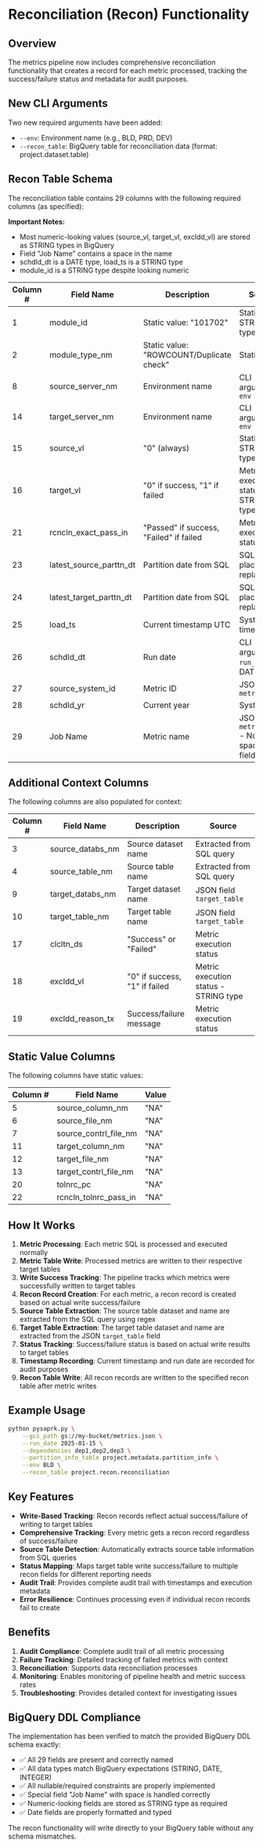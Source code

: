 # Reconciliation (Recon) Functionality

## Overview

The metrics pipeline now includes comprehensive reconciliation functionality that creates a record for each metric processed, tracking the success/failure status and metadata for audit purposes.

## New CLI Arguments

Two new required arguments have been added:

- `--env`: Environment name (e.g., BLD, PRD, DEV)
- `--recon_table`: BigQuery table for reconciliation data (format: project.dataset.table)

## Recon Table Schema

The reconciliation table contains 29 columns with the following required columns (as specified):

**Important Notes:**
- Most numeric-looking values (source_vl, target_vl, excldd_vl) are stored as STRING types in BigQuery
- Field "Job Name" contains a space in the name
- schdld_dt is a DATE type, load_ts is a STRING type
- module_id is a STRING type despite looking numeric

| Column # | Field Name | Description | Source |
|----------|------------|-------------|---------|
| 1 | module_id | Static value: "101702" | Static - STRING type |
| 2 | module_type_nm | Static value: "ROWCOUNT/Duplicate check" | Static |
| 8 | source_server_nm | Environment name | CLI argument `--env` |
| 14 | target_server_nm | Environment name | CLI argument `--env` |
| 15 | source_vl | "0" (always) | Static - STRING type |
| 16 | target_vl | "0" if success, "1" if failed | Metric execution status - STRING type |
| 21 | rcncln_exact_pass_in | "Passed" if success, "Failed" if failed | Metric execution status |
| 23 | latest_source_parttn_dt | Partition date from SQL | SQL placeholder replacement |
| 24 | latest_target_parttn_dt | Partition date from SQL | SQL placeholder replacement |
| 25 | load_ts | Current timestamp UTC | System timestamp |
| 26 | schdld_dt | Run date | CLI argument `--run_date` - DATE type |
| 27 | source_system_id | Metric ID | JSON field `metric_id` |
| 28 | schdld_yr | Current year | System year |
| 29 | Job Name | Metric name | JSON field `metric_name` - Note: space in field name |

## Additional Context Columns

The following columns are also populated for context:

| Column # | Field Name | Description | Source |
|----------|------------|-------------|---------|
| 3 | source_databs_nm | Source dataset name | Extracted from SQL query |
| 4 | source_table_nm | Source table name | Extracted from SQL query |
| 9 | target_databs_nm | Target dataset name | JSON field `target_table` |
| 10 | target_table_nm | Target table name | JSON field `target_table` |
| 17 | clcltn_ds | "Success" or "Failed" | Metric execution status |
| 18 | excldd_vl | "0" if success, "1" if failed | Metric execution status - STRING type |
| 19 | excldd_reason_tx | Success/failure message | Metric execution status |

## Static Value Columns

The following columns have static values:

| Column # | Field Name | Value |
|----------|------------|-------|
| 5 | source_column_nm | "NA" |
| 6 | source_file_nm | "NA" |
| 7 | source_contrl_file_nm | "NA" |
| 11 | target_column_nm | "NA" |
| 12 | target_file_nm | "NA" |
| 13 | target_contrl_file_nm | "NA" |
| 20 | tolnrc_pc | "NA" |
| 22 | rcncln_tolnrc_pass_in | "NA" |

## How It Works

1. **Metric Processing**: Each metric SQL is processed and executed normally
2. **Metric Table Write**: Processed metrics are written to their respective target tables
3. **Write Success Tracking**: The pipeline tracks which metrics were successfully written to target tables
4. **Recon Record Creation**: For each metric, a recon record is created based on actual write success/failure
5. **Source Table Extraction**: The source table dataset and name are extracted from the SQL query using regex
6. **Target Table Extraction**: The target table dataset and name are extracted from the JSON `target_table` field
7. **Status Tracking**: Success/failure status is based on actual write results to target tables
8. **Timestamp Recording**: Current timestamp and run date are recorded for audit purposes
9. **Recon Table Write**: All recon records are written to the specified recon table after metric writes

## Example Usage

```bash
python pysaprk.py \
    --gcs_path gs://my-bucket/metrics.json \
    --run_date 2025-01-15 \
    --dependencies dep1,dep2,dep3 \
    --partition_info_table project.metadata.partition_info \
    --env BLD \
    --recon_table project.recon.reconciliation
```

## Key Features

- **Write-Based Tracking**: Recon records reflect actual success/failure of writing to target tables
- **Comprehensive Tracking**: Every metric gets a recon record regardless of success/failure
- **Source Table Detection**: Automatically extracts source table information from SQL queries
- **Status Mapping**: Maps target table write success/failure to multiple recon fields for different reporting needs
- **Audit Trail**: Provides complete audit trail with timestamps and execution metadata
- **Error Resilience**: Continues processing even if individual recon records fail to create

## Benefits

1. **Audit Compliance**: Complete audit trail of all metric processing
2. **Failure Tracking**: Detailed tracking of failed metrics with context
3. **Reconciliation**: Supports data reconciliation processes
4. **Monitoring**: Enables monitoring of pipeline health and metric success rates
5. **Troubleshooting**: Provides detailed context for investigating issues

## BigQuery DDL Compliance

The implementation has been verified to match the provided BigQuery DDL schema exactly:

- ✅ All 29 fields are present and correctly named
- ✅ All data types match BigQuery expectations (STRING, DATE, INTEGER)
- ✅ All nullable/required constraints are properly implemented
- ✅ Special field "Job Name" with space is handled correctly
- ✅ Numeric-looking fields are stored as STRING type as required
- ✅ Date fields are properly formatted and typed

The recon functionality will write directly to your BigQuery table without any schema mismatches. 